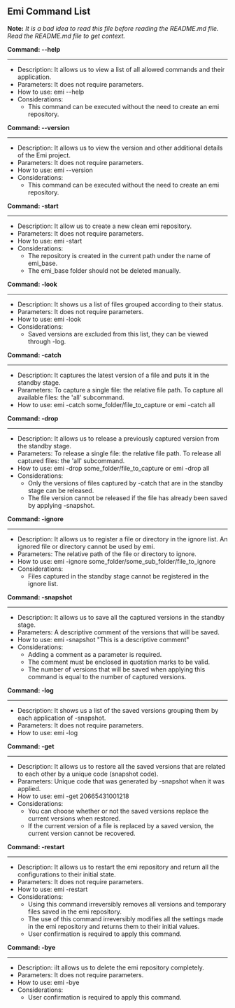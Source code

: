 ## **Emi Command List**
**Note:** *It is a bad idea to read this file before reading the README.md file. Read the README.md file to get context.*

**Command: --help**
********************
- Description: It allows us to view a list of all allowed commands and their application.
- Parameters:  It does not require parameters.
- How to use:  emi --help
- Considerations:
    - This command can be executed without the need to create an emi repository.

**Command: --version**
********************
- Description: It allows us to view the version and other additional details of the Emi project.
- Parameters:  It does not require parameters.
- How to use:  emi --version
- Considerations:
    - This command can be executed without the need to create an emi repository.

**Command: -start**
********************
- Description: It allow us to create a new clean emi repository.
- Parameters:  It does not require parameters.
- How to use:  emi -start
- Considerations:
    - The repository is created in the current path under the name of emi_base.
    - The emi_base folder should not be deleted manually.

**Command: -look**
********************
- Description: It shows us a list of files grouped according to their status.
- Parameters:  It does not require parameters.
- How to use:  emi -look
- Considerations:
    - Saved versions are excluded from this list, they can be viewed through -log.

**Command: -catch**
********************
- Description: It captures the latest version of a file and puts it in the standby stage.
- Parameters:  To capture a single file: the relative file path. To capture all available files: the 'all' subcommand.
- How to use:  emi -catch some_folder/file_to_capture or emi -catch all

**Command: -drop**
********************
- Description: It allows us to release a previously captured version from the standby stage.
- Parameters:  To release a single file: the relative file path. To release all captured files: the 'all' subcommand.
- How to use:  emi -drop some_folder/file_to_capture or emi -drop all
- Considerations:
    - Only the versions of files captured by -catch that are in the standby stage can be released.
    - The file version cannot be released if the file has already been saved by applying -snapshot.

**Command: -ignore**
********************
- Description: It allows us to register a file or directory in the ignore list. An ignored file or directory cannot be used by emi.
- Parameters:  The relative path of the file or directory to ignore.
- How to use:  emi -ignore some_folder/some_sub_folder/file_to_ignore
- Considerations:
    - Files captured in the standby stage cannot be registered in the ignore list.

**Command: -snapshot**
********************
- Description: It allows us to save all the captured versions in the standby stage.
- Parameters:  A descriptive comment of the versions that will be saved.
- How to use:  emi -snapshot "This is a descriptive comment"
- Considerations:
    - Adding a comment as a parameter is required.
    - The comment must be enclosed in quotation marks to be valid.
    - The number of versions that will be saved when applying this command is equal to the number of captured versions.

**Command: -log**
********************
- Description: It shows us a list of the saved versions grouping them by each application of -snapshot.
- Parameters:  It does not require parameters.
- How to use:  emi -log

**Command: -get**
********************
- Description: It allows us to restore all the saved versions that are related to each other by a unique code (snapshot code).
- Parameters:  Unique code that was generated by -snapshot when it was applied.
- How to use:  emi -get 20665431001218
- Considerations:
    - You can choose whether or not the saved versions replace the current versions when restored.
    - If the current version of a file is replaced by a saved version, the current version cannot be recovered.

**Command: -restart**
********************
- Description: It allows us to restart the emi repository and return all the configurations to their initial state.
- Parameters:  It does not require parameters.
- How to use:  emi -restart
- Considerations:
    - Using this command irreversibly removes all versions and temporary files saved in the emi repository.
    - The use of this command irreversibly modifies all the settings made in the emi repository and returns them to their initial values.
    - User confirmation is required to apply this command.


**Command: -bye**
********************
- Description: iIt allows us to delete the emi repository completely.
- Parameters:  It does not require parameters.
- How to use:  emi -bye
- Considerations:
    - User confirmation is required to apply this command.
